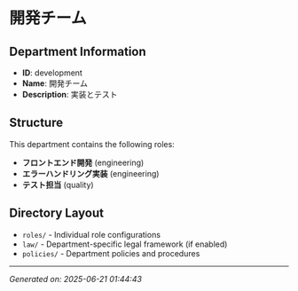 # 開発チーム

## Department Information
- **ID**: development
- **Name**: 開発チーム
- **Description**: 実装とテスト

## Structure
This department contains the following roles:

- **フロントエンド開発** (engineering)
- **エラーハンドリング実装** (engineering)
- **テスト担当** (quality)

## Directory Layout
- `roles/` - Individual role configurations
- `law/` - Department-specific legal framework (if enabled)
- `policies/` - Department policies and procedures

---
*Generated on: 2025-06-21 01:44:43*
